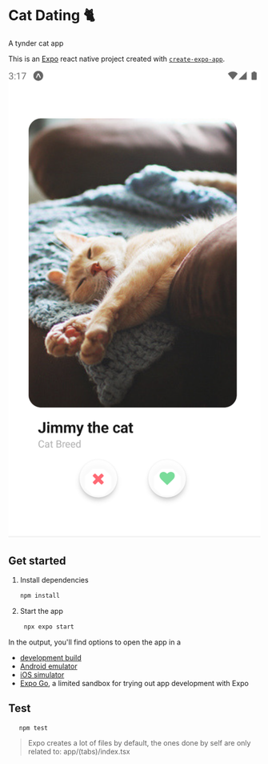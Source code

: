 # Cat Dating 🐈
A tynder cat app

This is an [Expo](https://expo.dev) react native project created with [`create-expo-app`](https://www.npmjs.com/package/create-expo-app).

![screen](https://github.com/Rolando-Barbella/cat-sample-dating/blob/main/assets/images/jimmy-cat.png)

## Get started

1. Install dependencies

   ```bash
   npm install
   ```

2. Start the app

   ```bash
    npx expo start
   ```

In the output, you'll find options to open the app in a

- [development build](https://docs.expo.dev/develop/development-builds/introduction/)
- [Android emulator](https://docs.expo.dev/workflow/android-studio-emulator/)
- [iOS simulator](https://docs.expo.dev/workflow/ios-simulator/)
- [Expo Go](https://expo.dev/go), a limited sandbox for trying out app development with Expo

## Test

```bash
   npm test
```

> Expo creates a lot of files by default, the ones done by self are only related to: app/(tabs)/index.tsx